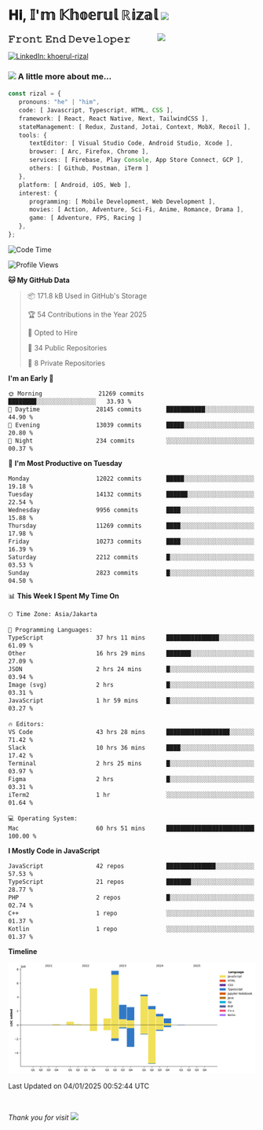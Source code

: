 <h1> 𝐇𝐢, 𝕀'𝕞 𝕂𝕙𝕠𝕖𝕣𝕦𝕝 ℝ𝕚𝕫𝕒𝕝 <img src="https://media.giphy.com/media/mGcNjsfWAjY5AEZNw6/giphy.gif" width="50"></h1>
<img align='right' src="https://media.giphy.com/media/v1.Y2lkPTc5MGI3NjExOWI2ajR2NGJubzBsZHFuaHMwajRrcDNsNXJwOG8yb3F0NjhkNXF4OSZlcD12MV9pbnRlcm5hbF9naWZfYnlfaWQmY3Q9cw/fkZukR450RQ1qnGaq9/giphy.gif" width="200">
<strong style="font-size:20px;">𝙵𝚛𝚘𝚗𝚝 𝙴𝚗𝚍 𝙳𝚎𝚟𝚎𝚕𝚘𝚙𝚎𝚛</strong>
</p></em>

[![LinkedIn: khoerul-rizal](https://img.shields.io/badge/khoerul--rizal-blue?style=flat-square&logo=Linkedin&logoColor=white&link=https://www.linkedin.com/in/khoerul-rizal/)](https://www.linkedin.com/in/khoerul-rizal/)

### <img src="https://media.giphy.com/media/VgCDAzcKvsR6OM0uWg/giphy.gif" width="50"> A little more about me...

```typescript
const rizal = {
   pronouns: "he" | "him",
   code: [ Javascript, Typescript, HTML, CSS ],
   framework: [ React, React Native, Next, TailwindCSS ],
   stateManagement: [ Redux, Zustand, Jotai, Context, MobX, Recoil ],
   tools: {
      textEditor: [ Visual Studio Code, Android Studio, Xcode ],
      browser: [ Arc, Firefox, Chrome ],
      services: [ Firebase, Play Console, App Store Connect, GCP ],
      others: [ Github, Postman, iTerm ]
   },
   platform: [ Android, iOS, Web ],
   interest: {
      programming: [ Mobile Development, Web Development ],
      movies: [ Action, Adventure, Sci-Fi, Anime, Romance, Drama ],
      game: [ Adventure, FPS, Racing ]
   },
};
```

<!--START_SECTION:waka-->
![Code Time](http://img.shields.io/badge/Code%20Time-1%2C999%20hrs%2036%20mins-blue)

![Profile Views](http://img.shields.io/badge/Profile%20Views-0-blue)

**🐱 My GitHub Data** 

> 📦 171.8 kB Used in GitHub's Storage 
 > 
> 🏆 54 Contributions in the Year 2025
 > 
> 💼 Opted to Hire
 > 
> 📜 34 Public Repositories 
 > 
> 🔑 8 Private Repositories 
 > 
**I'm an Early 🐤** 

```text
🌞 Morning                21269 commits       ████████░░░░░░░░░░░░░░░░░   33.93 % 
🌆 Daytime                28145 commits       ███████████░░░░░░░░░░░░░░   44.90 % 
🌃 Evening                13039 commits       █████░░░░░░░░░░░░░░░░░░░░   20.80 % 
🌙 Night                  234 commits         ░░░░░░░░░░░░░░░░░░░░░░░░░   00.37 % 
```
📅 **I'm Most Productive on Tuesday** 

```text
Monday                   12022 commits       █████░░░░░░░░░░░░░░░░░░░░   19.18 % 
Tuesday                  14132 commits       ██████░░░░░░░░░░░░░░░░░░░   22.54 % 
Wednesday                9956 commits        ████░░░░░░░░░░░░░░░░░░░░░   15.88 % 
Thursday                 11269 commits       ████░░░░░░░░░░░░░░░░░░░░░   17.98 % 
Friday                   10273 commits       ████░░░░░░░░░░░░░░░░░░░░░   16.39 % 
Saturday                 2212 commits        █░░░░░░░░░░░░░░░░░░░░░░░░   03.53 % 
Sunday                   2823 commits        █░░░░░░░░░░░░░░░░░░░░░░░░   04.50 % 
```


📊 **This Week I Spent My Time On** 

```text
🕑︎ Time Zone: Asia/Jakarta

💬 Programming Languages: 
TypeScript               37 hrs 11 mins      ███████████████░░░░░░░░░░   61.09 % 
Other                    16 hrs 29 mins      ███████░░░░░░░░░░░░░░░░░░   27.09 % 
JSON                     2 hrs 24 mins       █░░░░░░░░░░░░░░░░░░░░░░░░   03.94 % 
Image (svg)              2 hrs               █░░░░░░░░░░░░░░░░░░░░░░░░   03.31 % 
JavaScript               1 hr 59 mins        █░░░░░░░░░░░░░░░░░░░░░░░░   03.27 % 

🔥 Editors: 
VS Code                  43 hrs 28 mins      ██████████████████░░░░░░░   71.42 % 
Slack                    10 hrs 36 mins      ████░░░░░░░░░░░░░░░░░░░░░   17.42 % 
Terminal                 2 hrs 25 mins       █░░░░░░░░░░░░░░░░░░░░░░░░   03.97 % 
Figma                    2 hrs               █░░░░░░░░░░░░░░░░░░░░░░░░   03.31 % 
iTerm2                   1 hr                ░░░░░░░░░░░░░░░░░░░░░░░░░   01.64 % 

💻 Operating System: 
Mac                      60 hrs 51 mins      █████████████████████████   100.00 % 
```

**I Mostly Code in JavaScript** 

```text
JavaScript               42 repos            ██████████████░░░░░░░░░░░   57.53 % 
TypeScript               21 repos            ███████░░░░░░░░░░░░░░░░░░   28.77 % 
PHP                      2 repos             █░░░░░░░░░░░░░░░░░░░░░░░░   02.74 % 
C++                      1 repo              ░░░░░░░░░░░░░░░░░░░░░░░░░   01.37 % 
Kotlin                   1 repo              ░░░░░░░░░░░░░░░░░░░░░░░░░   01.37 % 
```



**Timeline**

![Lines of Code chart](https://raw.githubusercontent.com/khoerulrizal/khoerulrizal/main/assets/bar_graph.png)


 Last Updated on 04/01/2025 00:52:44 UTC
<!--END_SECTION:waka-->
</details>
<br/>

<em>Thank you for visit</em> <img src="https://media.giphy.com/media/v1.Y2lkPTc5MGI3NjExcHdvNm1qZWtjaGw0ZjdwM3Z3NnY2dHlueTVuODBta2FiY20wM2YybSZlcD12MV9pbnRlcm5hbF9naWZfYnlfaWQmY3Q9cw/tV25tpdKqdFa9x81k2/giphy.gif" width="40">
